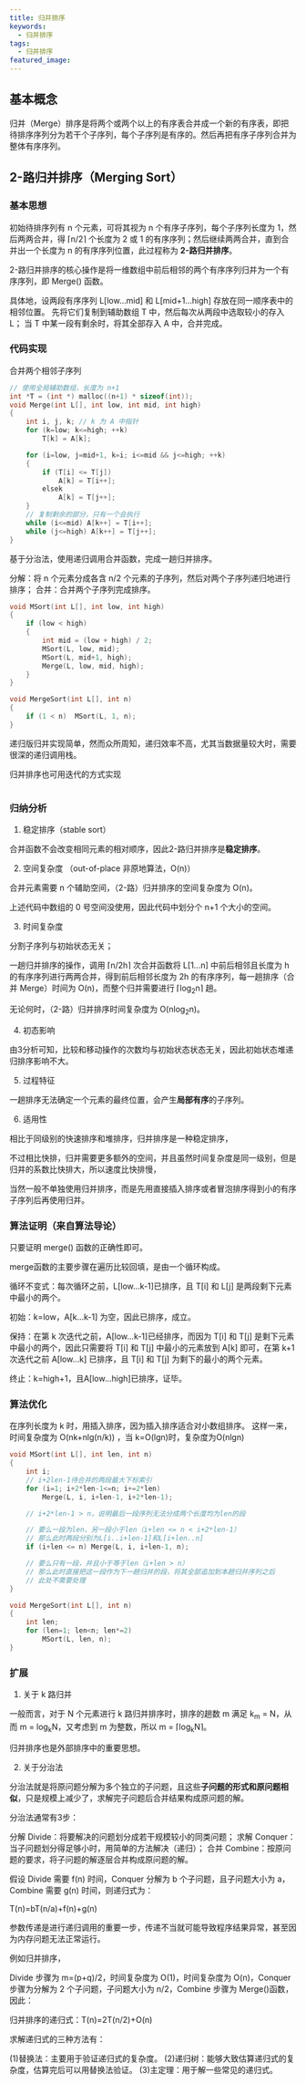 ```yaml
---
title: 归并排序
keywords:
  - 归并排序
tags:
  - 归并排序
featured_image:
---
```


## 基本概念

归并（Merge）排序是将两个或两个以上的有序表合并成一个新的有序表，即把待排序序列分为若干个子序列，每个子序列是有序的。然后再把有序子序列合并为整体有序序列。

## 2-路归并排序（Merging Sort）

### 基本思想

初始待排序列有 n 个元素，可将其视为 n 个有序子序列，每个子序列长度为 1，然后两两合并，得 ⌈n/2⌉ 个长度为 2 或 1 的有序序列；然后继续两两合并，直到合并出一个长度为 n 的有序序列位置，此过程称为 **2-路归并排序**。

2-路归并排序的核心操作是将一维数组中前后相邻的两个有序序列归并为一个有序序列，即 Merge() 函数。

具体地，设两段有序序列 L[low...mid] 和 L[mid+1...high] 存放在同一顺序表中的相邻位置。
先将它们复制到辅助数组 T 中，然后每次从两段中选取较小的存入 L；
当 T 中某一段有剩余时，将其全部存入 A 中，合并完成。

### 代码实现

合并两个相邻子序列

```c
// 使用全局辅助数组，长度为 n+1
int *T = (int *) malloc((n+1) * sizeof(int));
void Merge(int L[], int low, int mid, int high)
{
    int i, j, k; // k 为 A 中指针
    for (k=low; k<=high; ++k)
        T[k] = A[k];

    for (i=low, j=mid+1, k=i; i<=mid && j<=high; ++k)
    {
        if (T[i] <= T[j])
            A[k] = T[i++];
        elsek
            A[k] = T[j++];
    }
    // 复制剩余的部分，只有一个会执行
    while (i<=mid) A[k++] = T[i++];
    while (j<=high) A[k++] = T[j++];
}
```

基于分治法，使用递归调用合并函数，完成一趟归并排序。

分解：将 n 个元素分成各含 n/2 个元素的子序列，然后对两个子序列递归地进行排序；
合并：合并两个子序列完成排序。

```c
void MSort(int L[], int low, int high)
{
    if (low < high)
    {
        int mid = (low + high) / 2;
        MSort(L, low, mid);
        MSort(L, mid+1, high);
        Merge(L, low, mid, high);
    }
}
```

```c
void MergeSort(int L[], int n)
{
    if (1 < n)  MSort(L, 1, n);
}
```

递归版归并实现简单，然而众所周知，递归效率不高，尤其当数据量较大时，需要很深的递归调用栈。

归并排序也可用迭代的方式实现

```c

```

### 归纳分析

1. 稳定排序（stable sort）

合并函数不会改变相同元素的相对顺序，因此2-路归并排序是**稳定排序**。

2. 空间复杂度 （out-of-place 非原地算法，O(n)）

合并元素需要 n 个辅助空间，（2-路）归并排序的空间复杂度为 O(n)。

上述代码中数组的 0 号空间没使用，因此代码中划分个 n+1 个大小的空间。

3. 时间复杂度

分割子序列与初始状态无关；

一趟归并排序的操作，调用 ⌈n/2h⌉ 次合并函数将 L[1...n] 中前后相邻且长度为 h 的有序序列进行两两合并，得到前后相邻长度为 2h 的有序序列，每一趟排序（合并 Merge）时间为 O(n)，而整个归并需要进行 ⌈log<sub>2</sub>n⌉ 趟。

无论何时，（2-路）归并排序时间复杂度为 O(nlog<sub>2</sub>n)。

4. 初态影响

由3分析可知，比较和移动操作的次数均与初始状态状态无关，因此初始状态堆递归排序影响不大。

5. 过程特征

一趟排序无法确定一个元素的最终位置，会产生**局部有序**的子序列。

6. 适用性

相比于同级别的快速排序和堆排序，归并排序是一种稳定排序，

不过相比快排，归并需要更多额外的空间，并且虽然时间复杂度是同一级别，但是归并的系数比快排大，所以速度比快排慢，

当然一般不单独使用归并排序，而是先用直接插入排序或者冒泡排序得到小的有序子序列后再使用归并。

### 算法证明（来自算法导论）

只要证明 merge() 函数的正确性即可。

merge函数的主要步骤在遍历比较回填，是由一个循环构成。

循环不变式：每次循环之前，L[low...k-1]已排序，且 T[i] 和 L[j] 是两段剩下元素中最小的两个。

初始：k=low，A[k...k-1] 为空，因此已排序，成立。

保持：在第 k 次迭代之前，A[low...k-1]已经排序，而因为 T[i] 和 T[j] 是剩下元素中最小的两个，因此只需要将 T[i] 和 T[j] 中最小的元素放到 A[k] 即可，在第 k+1 次迭代之前 A[low...k] 已排序，且 T[i] 和 T[j] 为剩下的最小的两个元素。

终止：k=high+1，且A[low...high]已排序，证毕。

### 算法优化

在序列长度为 k 时，用插入排序，因为插入排序适合对小数组排序。
这样一来，时间复杂度为 O(nk+nlg(n/k)) ，当 k=O(lgn)时，复杂度为O(nlgn)

```c
void MSort(int L[], int len, int n)
{
    int i;
    // i+2len-1待合并的两段最大下标索引
    for (i=1; i+2*len-1<=n; i+=2*len)
        Merge(L, i, i+len-1, i+2*len-1);

    // i+2*len-1 > n，说明最后一段序列无法分成两个长度均为len的段

    // 要么一段为len，另一段小于len（i+len <= n < i+2*len-1）
    // 那么此时两段分别为L[i..i+len-1]和L[i+len..n]
    if (i+len <= n) Merge(L, i, i+len-1, n);

    // 要么只有一段，并且小于等于len（i+len > n）
    // 那么此时直接把这一段作为下一趟归并的段，将其全部追加到本趟归并序列之后
    // 此处不需要处理
}
```

```c
void MergeSort(int L[], int n)
{
    int len;
    for (len=1; len<n; len*=2)
        MSort(L, len, n);
}
```

### 扩展

1. 关于 k 路归并

一般而言，对于 N 个元素进行 k 路归并排序时，排序的趟数 m 满足 k<sub>m</sub> = N，从而 m = log<sub>k</sub>N，又考虑到 m 为整数，所以 m = ⌈log<sub>k</sub>N⌉。

归并排序也是外部排序中的重要思想。

2. 关于分治法

分治法就是将原问题分解为多个独立的子问题，且这些**子问题的形式和原问题相似**，只是规模上减少了，求解完子问题后合并结果构成原问题的解。

分治法通常有3步：

分解 Divide：将要解决的问题划分成若干规模较小的同类问题；
求解 Conquer：当子问题划分得足够小时，用简单的方法解决（递归）；
合并 Combine：按原问题的要求，将子问题的解逐层合并构成原问题的解。

假设 Divide 需要 f(n) 时间，Conquer 分解为 b 个子问题，且子问题大小为 a，Combine 需要 g(n) 时间，则递归式为：

T(n)=bT(n/a)+f(n)+g(n)

参数传递是进行递归调用的重要一步，传递不当就可能导致程序结果异常，甚至因为内存问题无法正常运行。

例如归并排序，

Divide 步骤为 m=(p+q)/2，时间复杂度为 O(1)，时间复杂度为 O(n)，Conquer 步骤为分解为 2 个子问题，子问题大小为 n/2，Combine 步骤为 Merge()函数，因此：

归并排序的递归式：T(n)=2T(n/2)+O(n)

求解递归式的三种方法有：

(1)替换法：主要用于验证递归式的复杂度。
(2)递归树：能够大致估算递归式的复杂度，估算完后可以用替换法验证。
(3)主定理：用于解一些常见的递归式。

